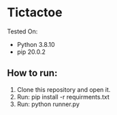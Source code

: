 # Tictactoe
Tested On:
  - Python 3.8.10
  - pip 20.0.2 
 
 
 ## How to run:
  1. Clone this repository and open it.
  2. Run: pip install -r requirments.txt
  3. Run: python runner.py
